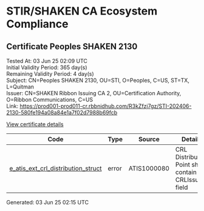 # STIR/SHAKEN CA Ecosystem Compliance

## Certificate Peoples SHAKEN 2130

Tested At: 03 Jun 25 02:09 UTC\
Initial Validity Period: 365 day(s)\
Remaining Validity Period: 4 day(s)\
Subject: CN=Peoples SHAKEN 2130, OU=STI, O=Peoples, C=US, ST=TX, L=Quitman\
Issuer: CN=SHAKEN Ribbon Issuing CA 2, OU=Certification Authority, O=Ribbon Communications, C=US\
Link: https://prod001-prod011-cr.rbbnidhub.com/R3kZfzj7gz/STI-202406-2130-580fe194a08a84e1a7f02d7988b69fcb

[View certificate details](https://x509.io/?cert=MIICtzCCAl6gAwIBAgIQam3lLQi%2BsoR1qY6bZ7An9jAKBggqhkjOPQQDAjB0MQswCQYDVQQGEwJVUzEeMBwGA1UEChMVUmliYm9uIENvbW11bmljYXRpb25zMSAwHgYDVQQLExdDZXJ0aWZpY2F0aW9uIEF1dGhvcml0eTEjMCEGA1UEAxMaU0hBS0VOIFJpYmJvbiBJc3N1aW5nIENBIDIwHhcNMjQwNjA2MTMzMzU1WhcNMjUwNjA2MTMzMzU0WjBqMRAwDgYDVQQHDAdRdWl0bWFuMQswCQYDVQQIDAJUWDELMAkGA1UEBhMCVVMxEDAOBgNVBAoMB1Blb3BsZXMxDDAKBgNVBAsMA1NUSTEcMBoGA1UEAwwTUGVvcGxlcyBTSEFLRU4gMjEzMDBZMBMGByqGSM49AgEGCCqGSM49AwEHA0IABPXLN076d4zaZuExGGBziL9dbTmLw1Mlr%2FEGjzLLFVjMvDt0CcEtGtWVc0p6MLpjLV8bo8n4L8F3Bjycw%2BQXKGajgdswgdgwDAYDVR0TAQH%2FBAIwADAOBgNVHQ8BAf8EBAMCB4AwHQYDVR0OBBYEFDnPKrBzZsIamhKv32p9yFHlvCP%2BMBcGA1UdIAQQMA4wDAYKYIZIAYb%2FCQEBBDBHBgNVHR8EQDA%2BMDygOqA4hjZodHRwczovL2F1dGhlbnRpY2F0ZS1hcGkuaWNvbmVjdGl2LmNvbS9kb3dubG9hZC92MS9jcmwwHwYDVR0jBBgwFoAUhx7kl1Kr2JHxZEoJnaafS%2Fdj92swFgYIKwYBBQUHARoECjAIoAYWBDIxMzAwCgYIKoZIzj0EAwIDRwAwRAIgXX43byesU%2B%2F%2BFFwuVN1Q6BcK9qp78i0nyxCS0stxvFUCIAoOfgpZLc%2Fg%2F8qyFlJ1Tpqr73%2Fdro7jcZwSaVeATJDh)

| Code | Type | Source | Details |
|------|------|--------|---------|
| [e_atis_ext_crl_distribution_struct](../../ISSUES/e_atis_ext_crl_distribution_struct/README.md) | error | ATIS1000080 | CRL Distribution Point shall contain a CRLIssuer field |


Generated: 03 Jun 25 02:15 UTC